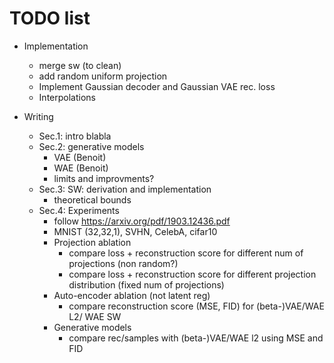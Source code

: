 # TODO list

* Implementation
  * merge sw (to clean)
  * add random uniform projection
  * Implement Gaussian decoder and Gaussian VAE rec. loss
  * Interpolations

* Writing
  * Sec.1: intro blabla
  * Sec.2: generative models
    * VAE (Benoit)
    * WAE (Benoit)
    * limits and improvments?
  * Sec.3: SW: derivation and implementation
    * theoretical bounds
  * Sec.4: Experiments
    * follow https://arxiv.org/pdf/1903.12436.pdf
    * MNIST (32,32,1), SVHN, CelebA, cifar10    
    * Projection ablation
      * compare loss + reconstruction score for different num of projections (non random?)
      * compare loss + reconstruction score for different projection distribution (fixed num of projections)
    * Auto-encoder ablation (not latent reg)
      * compare reconstruction score (MSE, FID) for (beta-)VAE/WAE L2/ WAE SW
    * Generative models
      * compare rec/samples with (beta-)VAE/WAE l2 using MSE and FID
